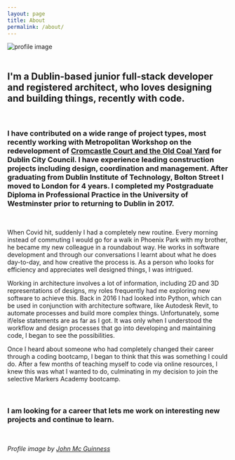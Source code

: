 ```yaml
---
layout: page
title: About
permalink: /about/
---
```


<div class="profile-image"> 
  <img class="profile-image" src="../public/hobbies/Profile.png" alt="profile image" >
</div>
<br>

## I'm a Dublin-based junior full-stack developer and registered architect, who loves designing and building things, recently with code. 

<br>

### I have contributed on a wide range of project types, most recently working with Metropolitan Workshop on the redevelopment of [Cromcastle Court and the Old Coal Yard](https://mmguinness.github.io/portfolio/CV/#employment) for Dublin City Council. I have experience leading construction projects including design, coordination and management. After graduating from Dublin Institute of Technology, Bolton Street I moved to London for 4 years. I completed my Postgraduate Diploma in Professional Practice in the University of Westminster prior to returning to Dublin in 2017.

<br>

When Covid hit, suddenly I had a completely new routine. Every morning instead of commuting I would go for a walk in Phoenix Park with my brother, he became my new colleague in a roundabout way. He works in software development and through our conversations I learnt about what he does day-to-day, and how creative the process is. As a person who looks for efficiency and appreciates well designed things, I was intrigued.


Working in architecture involves a lot of information, including 2D and 3D representations of designs, my roles frequently had me exploring new software to achieve this. Back in 2016 I had looked into Python, which can be used in conjunction with architecture software, like Autodesk Revit, to automate processes and build more complex things. Unfortunately, some if/else statements are as far as I got. It was only when I understood the workflow and design processes that go into developing and maintaining code, I began to see the possibilities.

Once I heard about someone who had completely changed their career through a coding bootcamp, I began to think that this was something I could do. After a few months of teaching myself to code via online resources, I knew this was what I wanted to do, culminating in my decision to join the selective Markers Academy bootcamp.

<br>

### I am looking for a career that lets me work on interesting new projects and continue to learn.

<br>

_Profile image by [John Mc Guinness](https://www.johnmcguinness.art)_
